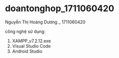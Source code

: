 # doantonghop_1711060420
Nguyễn Thị Hoàng Dương _ 1711060420

công nghệ sử dụng:

1. XAMPP_v7.2.12.exe
2. Visual Studio Code
3. Android Studio 
